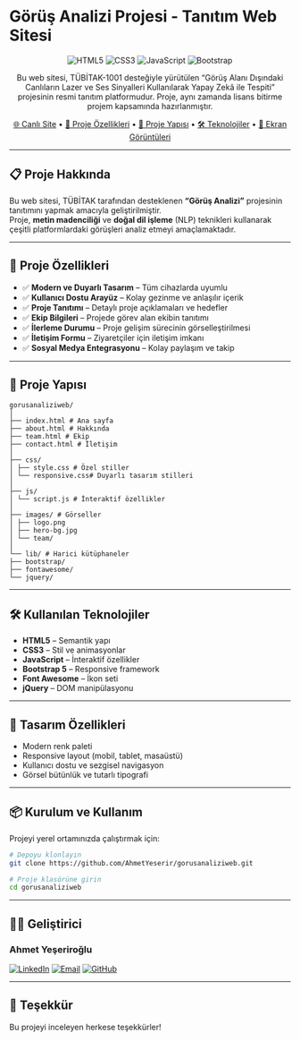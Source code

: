 # Görüş Analizi Projesi - Tanıtım Web Sitesi

<div align="center">
  
![HTML5](https://img.shields.io/badge/HTML5-E34F26?style=for-the-badge&logo=html5&logoColor=white)
![CSS3](https://img.shields.io/badge/CSS3-1572B6?style=for-the-badge&logo=css3&logoColor=white)
![JavaScript](https://img.shields.io/badge/JavaScript-F7DF1E?style=for-the-badge&logo=javascript&logoColor=black)
![Bootstrap](https://img.shields.io/badge/Bootstrap-7952B3?style=for-the-badge&logo=bootstrap&logoColor=white)

Bu web sitesi, TÜBİTAK-1001 desteğiyle yürütülen “Görüş Alanı Dışındaki Canlıların Lazer ve Ses Sinyalleri Kullanılarak Yapay Zekâ ile Tespiti” projesinin resmi tanıtım platformudur. Proje, aynı zamanda lisans bitirme projem kapsamında hazırlanmıştır.

[🌐 Canlı Site](https://ahmetyeserir.github.io/gorusanaliziweb) • [🚀 Proje Özellikleri](#-proje-özellikleri) • [📁 Proje Yapısı](#-proje-yapısı) • [🛠️ Teknolojiler](#️-kullanılan-teknolojiler) • [📸 Ekran Görüntüleri](#-ekran-görüntüleri)

</div>

---

## 📋 Proje Hakkında

Bu web sitesi, TÜBİTAK tarafından desteklenen **“Görüş Analizi”** projesinin tanıtımını yapmak amacıyla geliştirilmiştir.  
Proje, **metin madenciliği** ve **doğal dil işleme** (NLP) teknikleri kullanarak çeşitli platformlardaki görüşleri analiz etmeyi amaçlamaktadır.

---

## 🚀 Proje Özellikleri

- ✅ **Modern ve Duyarlı Tasarım** – Tüm cihazlarda uyumlu
- ✅ **Kullanıcı Dostu Arayüz** – Kolay gezinme ve anlaşılır içerik
- ✅ **Proje Tanıtımı** – Detaylı proje açıklamaları ve hedefler
- ✅ **Ekip Bilgileri** – Projede görev alan ekibin tanıtımı
- ✅ **İlerleme Durumu** – Proje gelişim sürecinin görselleştirilmesi
- ✅ **İletişim Formu** – Ziyaretçiler için iletişim imkanı
- ✅ **Sosyal Medya Entegrasyonu** – Kolay paylaşım ve takip

---

## 📁 Proje Yapısı

```
gorusanaliziweb/
│
├── index.html # Ana sayfa
├── about.html # Hakkında
├── team.html # Ekip
├── contact.html # İletişim
│
├── css/
│ ├── style.css # Özel stiller
│ └── responsive.css# Duyarlı tasarım stilleri
│
├── js/
│ └── script.js # İnteraktif özellikler
│
├── images/ # Görseller
│ ├── logo.png
│ ├── hero-bg.jpg
│ └── team/
│
└── lib/ # Harici kütüphaneler
├── bootstrap/
├── fontawesome/
└── jquery/
```
---
## 🛠️ Kullanılan Teknolojiler

- **HTML5** – Semantik yapı
- **CSS3** – Stil ve animasyonlar
- **JavaScript** – İnteraktif özellikler
- **Bootstrap 5** – Responsive framework
- **Font Awesome** – İkon seti
- **jQuery** – DOM manipülasyonu

---

## 🎨 Tasarım Özellikleri

- Modern renk paleti  
- Responsive layout (mobil, tablet, masaüstü)  
- Kullanıcı dostu ve sezgisel navigasyon  
- Görsel bütünlük ve tutarlı tipografi  

---

## 📦 Kurulum ve Kullanım

Projeyi yerel ortamınızda çalıştırmak için:

```bash
# Depoyu klonlayın
git clone https://github.com/AhmetYeserir/gorusanaliziweb.git

# Proje klasörüne girin
cd gorusanaliziweb
```
---
## 👨‍💻 Geliştirici


### **Ahmet Yeşeriroğlu**

[![LinkedIn](https://img.shields.io/badge/📎_LinkedIn-0077B5?style=for-the-badge&logo=linkedin&logoColor=white)](https://linkedin.com/in/ahmetyeserir)
[![Email](https://img.shields.io/badge/📧_Email-D14836?style=for-the-badge&logo=gmail&logoColor=white)](mailto:ahmetyeserirogluu@gmail.com)
[![GitHub](https://img.shields.io/badge/💻_GitHub-181717?style=for-the-badge&logo=github&logoColor=white)](https://github.com/AhmetYeserir)


---

## 🙏 Teşekkür

Bu projeyi inceleyen herkese teşekkürler!
